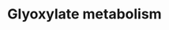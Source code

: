---
annotations:
- id: DOID:0111672
  parent: genetic disease
  type: Disease Ontology
  value: primary hyperoxaluria type 3
- id: PW:0000013
  parent: disease pathway
  type: Pathway Ontology
  value: disease pathway
- id: PW:0001782
  parent: disease pathway
  type: Pathway Ontology
  value: primary hyperoxaluria type 1 pathway
- id: PW:0000083
  parent: classic metabolic pathway
  type: Pathway Ontology
  value: D-alanine metabolic pathway
- id: PW:0001780
  parent: disease pathway
  type: Pathway Ontology
  value: hyperoxaluria pathway
- id: PW:0000440
  parent: classic metabolic pathway
  type: Pathway Ontology
  value: glycine metabolic pathway
- id: PW:0001781
  parent: disease pathway
  type: Pathway Ontology
  value: primary hyperoxaluria pathway
- id: CL:0000182
  parent: native cell
  type: Cell Type Ontology
  value: hepatocyte
- id: DOID:655
  parent: genetic disease
  type: Disease Ontology
  value: inherited metabolic disorder
- id: DOID:2977
  parent: genetic disease
  type: Disease Ontology
  value: primary hyperoxaluria
- id: DOID:0111670
  parent: genetic disease
  type: Disease Ontology
  value: primary hyperoxaluria type 1
- id: DOID:0111671
  parent: genetic disease
  type: Disease Ontology
  value: primary hyperoxaluria type 2
- id: PW:0001783
  parent: disease pathway
  type: Pathway Ontology
  value: primary hyperoxaluria type 2 pathway
- id: CL:0000003
  parent: native cell
  type: Cell Type Ontology
  value: native cell
authors:
- EmiliaAgasi
- Alexandrabosch
- Egonw
- DeSl
citedin: ''
communities:
- IEM
- RareDiseases
description: 'The glyoxylate metabolism in hepatocytes is affected by primary hyperoxaluria
  (PH) types 1-3, leading to glyoxylate accumulation and hence, increased oxalate
  production, which is transported out of the hepatocytes by SLC26a1 transporters
  on the basolateral membrane into the blood and consequently, the kidneys, where
  it causes the occurrence of CaOx (calcium + oxalate) crystal deposition and hence,
  kidney stones. PH1 is caused due to a mutation of the AGT (glyoxylate aminotransferase)
  trimer, responsible for the conversion of glyoxylate into pyruvate in the peroxisome.
  PH2 is caused by mutations of glyoxylate reductase (GR), that converts 3-hydroxypyruvate
  into D-glycerate in the cytosol. It also catalyses the conversion of glyoxylate
  into glycolate. PH3 is linked to mutations on the HOGA1 gene, yielding the tetramer
  4‐hydroxy‐2‐oxoglutarate aldolase, which acts in the mitochondrion to convert 4-hydroxy-2-oxoglutarate
  to glyoxylate. Secondary hyperoxaluria is caused by (1) increased absorption of
  dietary oxalate through the GI tract or (2) increased consumption of dietary oxalate.
  There is an abundance of knowledge gaps in this pathway, specifically regarding
  the peroxisomal and mitochondrial transporters for several metabolites. This pathway
  is based on Physicians Guide to the Diagnosis, Treatment, and Follow-up of Inherited
  Metabolic Diseases by Nenad Blau Chapter 28 (Hyperoxalurias) (ISBN 3642403360).  '
last-edited: 2023-12-03
ndex: null
organisms:
- Homo sapiens
redirect_from:
- /index.php/Pathway:WP5166
- /instance/WP5166
- /instance/WP5166_r127754
revision: r127754
schema-jsonld:
- '@context': https://schema.org/
  '@id': https://wikipathways.github.io/pathways/WP5166.html
  '@type': Dataset
  creator:
    '@type': Organization
    name: WikiPathways
  description: 'The glyoxylate metabolism in hepatocytes is affected by primary hyperoxaluria
    (PH) types 1-3, leading to glyoxylate accumulation and hence, increased oxalate
    production, which is transported out of the hepatocytes by SLC26a1 transporters
    on the basolateral membrane into the blood and consequently, the kidneys, where
    it causes the occurrence of CaOx (calcium + oxalate) crystal deposition and hence,
    kidney stones. PH1 is caused due to a mutation of the AGT (glyoxylate aminotransferase)
    trimer, responsible for the conversion of glyoxylate into pyruvate in the peroxisome.
    PH2 is caused by mutations of glyoxylate reductase (GR), that converts 3-hydroxypyruvate
    into D-glycerate in the cytosol. It also catalyses the conversion of glyoxylate
    into glycolate. PH3 is linked to mutations on the HOGA1 gene, yielding the tetramer
    4‐hydroxy‐2‐oxoglutarate aldolase, which acts in the mitochondrion to convert
    4-hydroxy-2-oxoglutarate to glyoxylate. Secondary hyperoxaluria is caused by (1)
    increased absorption of dietary oxalate through the GI tract or (2) increased
    consumption of dietary oxalate. There is an abundance of knowledge gaps in this
    pathway, specifically regarding the peroxisomal and mitochondrial transporters
    for several metabolites. This pathway is based on Physicians Guide to the Diagnosis,
    Treatment, and Follow-up of Inherited Metabolic Diseases by Nenad Blau Chapter
    28 (Hyperoxalurias) (ISBN 3642403360).  '
  keywords:
  - 1P5CDH
  - 3-hydroxypyruvate
  - AGT
  - AspAT
  - C5H6NO3
  - C5H8NO5
  - Calcium
  - D-glycerate
  - DAO
  - FAD
  - GO
  - GRHPR
  - Glycine
  - Glycolate
  - Glyoxylate
  - HOG
  - HOGA1
  - HYPDH
  - Hydroxyproline
  - L-Alanine
  - L-Serine
  - L-glycerate
  - LDH5
  - Oxalate
  - PXMP2
  - Pyruvate
  - SLC26A1
  - SPT
  - Unknown mitochondrialHPRO carrier
  - Unknown peroxisomalglyoxylate carrier
  - Unknownglyoxylatecarrier
  license: CC0
  name: Glyoxylate metabolism
seo: CreativeWork
title: Glyoxylate metabolism
wpid: WP5166
---